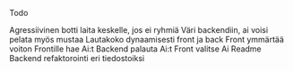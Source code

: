Todo

Agressiivinen botti laita keskelle, jos ei ryhmiä
Väri backendiin, ai voisi pelata myös mustaa
Lautakoko dynaamisesti front ja back
Front ymmärtää voiton
Frontille hae Ai:t
Backend palauta Ai:t
Front valitse Ai
Readme
Backend refaktorointi eri tiedostoiksi


